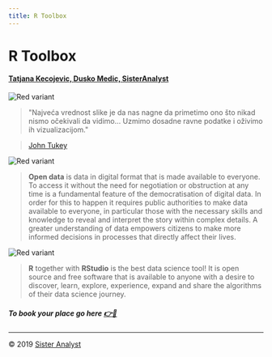 ```yaml
---
title: R Toolbox
---
```

# R Toolbox

#### [Tatjana Kecojevic, ](https://www.linkedin.com/in/tatjana-kecojevic-803704143/) [Dusko Medic, ](https://www.linkedin.com/in/duskomedic/) [SisterAnalyst](https://sisteranalyst.org)

![Red variant](/images/Rtoolbox.jpg?width=40pc)

> "Najveća vrednost slike je da nas nagne da primetimo ono što nikad nismo očekivali da vidimo… Uzmimo dosadne ravne podatke i oživimo ih vizualizacijom."

> [John Tukey](https://en.wikipedia.org/wiki/John_Tukey)

![Red variant](/images/john_tukey.jpg?width=35pc)

> **Open data** is data in digital format that is made available to everyone. To access it without the need for negotiation or obstruction at any time is a fundamental feature of the democratisation of digital data. In order for this to happen it requires public authorities to make data available to everyone, in particular those with the necessary skills and knowledge to reveal and interpret the story within complex details. A greater understanding of data empowers citizens to make more informed decisions in processes that directly affect their lives.

![Red variant](/images/ML.jpg?width=40pc)

> **R** together with **RStudio** is the best data science tool! It is open source and free software that is available to anyone with a desire to discover, learn, explore, experience, expand and share the algorithms of their data science journey.  

##### To book your place go here [👉📩](https://sisteranalyst.org)


-----------------------------
© 2019 [Sister Analyst](https://sisteranalyst.org)

